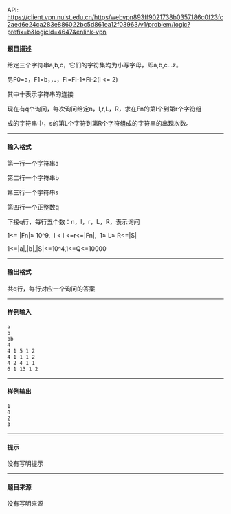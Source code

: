 API: https://client.vpn.nuist.edu.cn/https/webvpn893ff9021738b0357186c0f23fc2aed6e24ca283e886022bc5d861ea12f03963/v1/problem/logic?prefix=b&logicId=4647&enlink-vpn

#### 题目描述

给定三个字符串a,b,c，它们的字符集均为小写字母，即a,b,c…z。

另F0=a，F1=b，，．，Fi=Fi-1+Fi-2(i <= 2)

其中十表示字符串的连接

现在有q个询问，每次询问给定n，l,r,L，R，求在Fn的第l个到第r个字符组

成的字符串中，s的第L个字符到第R个字符组成的字符串的出现次数。

---

#### 输入格式

第一行一个字符串a

第二行一个字符串b

第三行一个字符串s

第四行一个正整数q

下接q行，每行五个数：n，l，r，L，R，表示询问

1<= |Fn|≤ 10^9,  I < l <=r<=|Fn|,  1≤ L≤ R<=|S|

1<=|a|,|b|,|S|<=10^4,1<=Q<=10000

---

#### 输出格式

共q行，每行对应一个询问的答案

---

#### 样例输入
```
a
b
bb
4
4 1 5 1 2
4 1 1 1 2
4 2 4 1 1
6 1 13 1 2
```

---

#### 样例输出
```
1
0
2
3
```

---

#### 提示

没有写明提示

---

#### 题目来源

没有写明来源